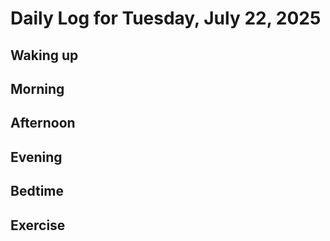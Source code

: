 # Daily Log for Tuesday, July 22, 2025

## Waking up

## Morning

## Afternoon

## Evening

## Bedtime

## Exercise
